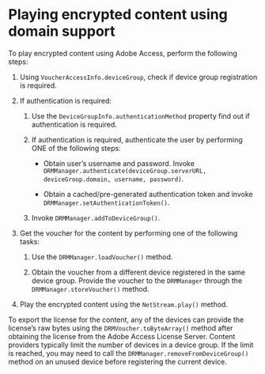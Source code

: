 # Playing encrypted content using domain support

<div>

<div>

To play encrypted content using Adobe Access, perform the following steps:

1.  Using `VoucherAccessInfo.deviceGroup`, check if device group registration is
    required.

2.  If authentication is required:

    1.  Use the `DeviceGroupInfo.authenticationMethod` property find out if
        authentication is required.

    2.  If authentication is required, authenticate the user by performing ONE
        of the following steps:

        <div>

        - Obtain user’s username and password. Invoke
          `DRMManager.authenticate(deviceGroup.serverURL, deviceGroup.domain, username, password)`.

        - Obtain a cached/pre-generated authentication token and invoke
          `DRMManager.setAuthenticationToken()`.

        </div>

    3.  Invoke `DRMManager.addToDeviceGroup()`.

3.  Get the voucher for the content by performing one of the following tasks:

    1.  Use the `DRMManager.loadVoucher()` method.

    2.  Obtain the voucher from a different device registered in the same device
        group. Provide the voucher to the `DRMManager` through the
        `DRMManager.storeVoucher()` method.

4.  Play the encrypted content using the `NetStream.play()` method.

</div>

To export the license for the content, any of the devices can provide the
license’s raw bytes using the `DRMVoucher.toByteArray()` method after obtaining
the license from the Adobe Access License Server. Content providers typically
limit the number of devices in a device group. If the limit is reached, you may
need to call the `DRMManager.removeFromDeviceGroup()` method on an unused device
before registering the current device.

</div>

<div>

<div>

</div>

</div>
